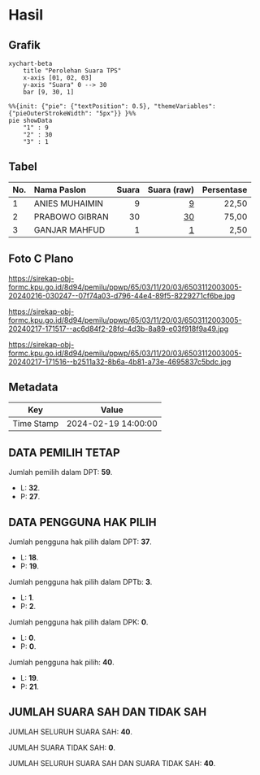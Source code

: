 # Hasil

## Grafik

```mermaid
xychart-beta
    title "Perolehan Suara TPS"
    x-axis [01, 02, 03]
    y-axis "Suara" 0 --> 30
    bar [9, 30, 1]
```

```mermaid
%%{init: {"pie": {"textPosition": 0.5}, "themeVariables": {"pieOuterStrokeWidth": "5px"}} }%%
pie showData
    "1" : 9
    "2" : 30
    "3" : 1
```

## Tabel

| No. | Nama Paslon    | Suara | Suara (raw) | Persentase |
|:--- |:-------------- | -----:| -----------:| ----------:|
| 1   | ANIES MUHAIMIN | 9     | [9][p-1]    | 22,50      |
| 2   | PRABOWO GIBRAN | 30    | [30][p-2]   | 75,00      |
| 3   | GANJAR MAHFUD  | 1     | [1][p-3]    | 2,50       |


[p-1]: https://github.com/gigit-pemilu/pemilu-2024-65-kalimantan-utara/blob/main/pilpres/hitung-suara/sub/65-kalimantan-utara/sub/03-nunukan/sub/11-sebatik-utara/sub/2003-seberang/sub/005-tps/sub/paslon-1.txt
[p-2]: https://github.com/gigit-pemilu/pemilu-2024-65-kalimantan-utara/blob/main/pilpres/hitung-suara/sub/65-kalimantan-utara/sub/03-nunukan/sub/11-sebatik-utara/sub/2003-seberang/sub/005-tps/sub/paslon-2.txt
[p-3]: https://github.com/gigit-pemilu/pemilu-2024-65-kalimantan-utara/blob/main/pilpres/hitung-suara/sub/65-kalimantan-utara/sub/03-nunukan/sub/11-sebatik-utara/sub/2003-seberang/sub/005-tps/sub/paslon-3.txt

## Foto C Plano

https://sirekap-obj-formc.kpu.go.id/8d94/pemilu/ppwp/65/03/11/20/03/6503112003005-20240216-030247--07f74a03-d796-44e4-89f5-8229271cf6be.jpg

https://sirekap-obj-formc.kpu.go.id/8d94/pemilu/ppwp/65/03/11/20/03/6503112003005-20240217-171517--ac6d84f2-28fd-4d3b-8a89-e03f918f9a49.jpg

https://sirekap-obj-formc.kpu.go.id/8d94/pemilu/ppwp/65/03/11/20/03/6503112003005-20240217-171516--b2511a32-8b6a-4b81-a73e-4695837c5bdc.jpg


## Metadata

| Key        | Value               |
| ---------- | ------------------- |
| Time Stamp | 2024-02-19 14:00:00 |


## DATA PEMILIH TETAP

Jumlah pemilih dalam DPT: **59**.
 * L: **32**.
 * P: **27**.

## DATA PENGGUNA HAK PILIH

Jumlah pengguna hak pilih dalam DPT: **37**.
 * L: **18**.
 * P: **19**.

Jumlah pengguna hak pilih dalam DPTb: **3**.
 * L: **1**.
 * P: **2**.

Jumlah pengguna hak pilih dalam DPK: **0**.
 * L: **0**.
 * P: **0**.

Jumlah pengguna hak pilih: **40**.
 * L: **19**.
 * P: **21**.

## JUMLAH SUARA SAH DAN TIDAK SAH

JUMLAH SELURUH SUARA SAH: **40**.

JUMLAH SUARA TIDAK SAH: **0**.

JUMLAH SELURUH SUARA SAH DAN SUARA TIDAK SAH: **40**.


